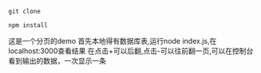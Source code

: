 ```
git clone
```
```
npm install
```
这是一个分页的demo
首先本地得有数据库表,运行node index.js,在localhost:3000查看结果
在点击+可以后翻,点击-可以往前翻一页,可以在控制台看到输出的数据，一次显示一条
